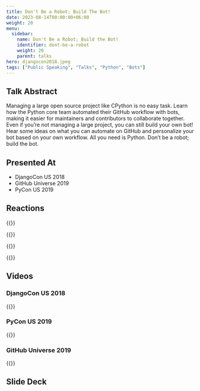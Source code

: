 ```yaml
---
title: Don't Be a Robot; Build The Bot!
date: 2023-08-14T00:00:00+06:00
weight: 20
menu:
  sidebar:
    name: Don't Be a Robot; Build the Bot!
    identifier: dont-be-a-robot
    weight: 20
    parent: talks
hero: djangocon2018.jpeg
tags: ["Public Speaking", "Talks", "Python", "Bots"]
---
```



## Talk Abstract 


Managing a large open source project like CPython is no easy task.
Learn how the Python core team automated their GitHub workflow with bots, making it easier for maintainers and contributors to collaborate together.
Even if you’re not managing a large project, you can still build your own bot! Hear some ideas on what you can automate on GitHub and personalize your
bot based on your own workflow. All you need is Python. Don’t be a robot; build the bot.


## Presented At

- DjangoCon US 2018
- GitHub Universe 2019
- PyCon US 2019


## Reactions

{{<tweet user="WillingCarol" id="1052612092514037760">}}

{{<tweet user="webology" id="1054566331620696064">}}

{{<tweet user="vincesalvino" id="1052618279984873474">}}

{{<tweet user="amakarudze" id="1052617802584973312">}}

## Videos

### DjangoCon US 2018

{{<youtube uOLs3QeZy7M>}}


### PyCon US 2019

{{<youtube _xdEAxLuj9Y>}}

### GitHub Universe 2019

{{<youtube GayKuDpi97o>}}

## Slide Deck

<script defer class="speakerdeck-embed" data-id="e24bf5ef755e4773843f0517069b4dfa" data-ratio="1.77777777777778" src="//speakerdeck.com/assets/embed.js"></script>

